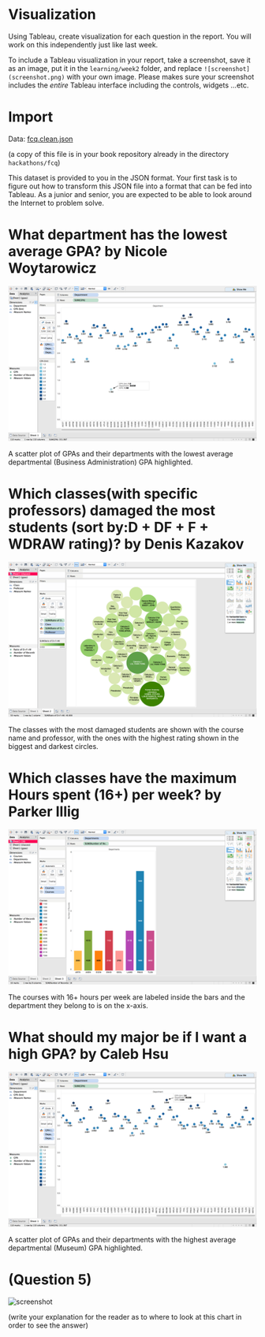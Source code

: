 # Visualization

Using Tableau, create visualization for each question in the report. You will
work on this independently just like last week.

To include a Tableau visualization in your report, take a screenshot, save it as an image,
put it in the `learning/week2` folder, and replace `![screenshot](screenshot.png)`  with
your own image. Please makes sure your screenshot includes the _entire_ Tableau interface
including the controls, widgets ...etc.

# Import

Data: [fcq.clean.json](https://github.com/bigdatahci2015/book/blob/master/hackathons/fcq/fcq.clean.json)

(a copy of this file is in your book repository already in the directory `hackathons/fcq`)

This dataset is provided to you in the JSON format. Your first task is to figure out
how to transform this JSON file into a format that can be fed into Tableau. As
a junior and senior, you are expected to be able to look around the Internet
to problem solve.

# What department has the lowest average GPA? by Nicole Woytarowicz

![screenshot](worst.png)

A scatter plot of GPAs and their departments with the lowest average departmental (Business Administration) GPA highlighted.

# Which classes(with specific professors) damaged the most students (sort by:D + DF + F + WDRAW rating)? by Denis Kazakov

![screenshot](classes.png)

The classes with the most damaged students are shown with the course name and professor, with the ones with the highest rating shown in the biggest and darkest circles.

# Which classes have the maximum Hours spent (16+) per week? by Parker Illig

![screenshot](max.png)

The courses with 16+ hours per week are labeled inside the bars and the department they belong to is on the x-axis.

# What should my major be if I want a high GPA? by Caleb Hsu

![screenshot](best.png)

A scatter plot of GPAs and their departments with the highest average departmental (Museum) GPA highlighted.

# (Question 5)

![screenshot](screenshot.png)

(write your explanation for the reader as to where to look at this chart in order
    to see the answer)    
